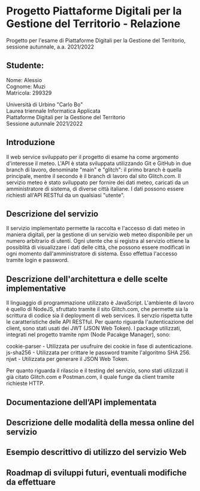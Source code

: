# Progetto Piattaforme Digitali per la Gestione del Territorio - Relazione

Progetto per l'esame di Piattaforme Digitali per la Gestione del Territorio, sessione autunnale, a.a. 2021/2022

## Studente:

Nome: Alessio  
Cognome: Muzi  
Matricola: 299329  

Università di Urbino "Carlo Bo"  
Laurea triennale Informatica Applicata  
Piattaforme Digitali per la Gestione del Territorio  
Sessione autunnale 2021/2022

## Introduzione

Il web service sviluppato per il progetto di esame ha come argomento d'interesse il meteo. L'API è stata sviluppata utilizzando
Git e GitHub in due branch di lavoro, denominate "main" e "glitch": il primo branch è quella principale, mentre il secondo è il
branch di lavoro dal sito Glitch.com. Il servizio meteo è stato sviluppato per fornire dei dati meteo, caricati da un 
amministratore di sistema, di diverse città italiane. I dati possono essere richiesti all'API RESTful da un qualsiasi "utente".

## Descrizione del servizio

Il servizio implementato permette la raccolta e l'accesso di dati meteo in maniera digitali, per la gestione di un servizio web
meteo disponibile per un numero arbitrario di utenti. Ogni utente che si registra al servizio ottiene la possiblità di visualizzare 
i dati delle città, che possono essere modificati in ogni momento dall'amministratore di sistema. Esso effettua l'accesso tramite 
login e password.

## Descrizione dell'architettura e delle scelte implementative

Il linguaggio di programmazione utilizzato è JavaScript. L'ambiente di lavoro è quello di NodeJS, sfruttato tramite il sito
Glitch.com, che permette sia la scrittura di codice sia il deployment di web services. Il servzio rispetta tutte le 
caratteristiche delle API RESTful. Per quanto riguarda l'autenticazione del client, sono stati usati dei JWT (JSON Web Token).
I package utilizzati, integrati nel progetto tramite npm (Node Pacakge Manager), sono:

cookie-parser - Utilizzata per usufruire dei cookie in fase di autenticazione.
js-sha256 - Utilizzata per crittare le password tramite l'algoritmo SHA 256.
njwt - Utilizzata per generare il JSON Web Token.

Per quanto riguarda il rilascio e il testing del servizio, sono stati utilizzati il già citato Glitch.com e Postman.com, il quale
funge da client tramite richieste HTTP.

## Documentazione dell’API implementata


## Descrizione delle modalità della messa online del servizio


## Esempio descrittivo di utilizzo del servizio Web


## Roadmap di sviluppi futuri, eventuali modifiche da effettuare